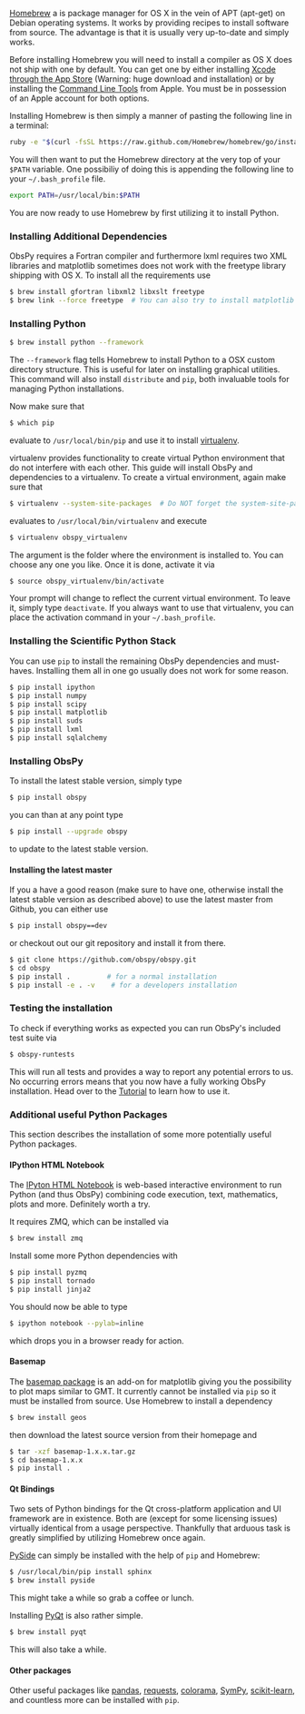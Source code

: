 [Homebrew](http://brew.sh/) a is package manager for OS X in the vein of APT (apt-get) on Debian operating systems. It works by providing recipes to install software from source. The advantage is that it is usually very up-to-date and simply works.

Before installing Homebrew you will need to install a compiler as OS X does not ship with one by default. You can get one by either installing [Xcode through the App Store](https://itunes.apple.com/en/app/xcode/id497799835?mt=12) (Warning: huge download and installation) or by installing the [Command Line Tools](https://developer.apple.com/downloads/) from Apple. You must be in possession of an Apple account for both options.

Installing Homebrew is then simply a manner of pasting the following line in a terminal:

```bash
ruby -e "$(curl -fsSL https://raw.github.com/Homebrew/homebrew/go/install)"
```

You will then want to put the Homebrew directory at the very top of your `$PATH` variable. One possibiliy of doing this is appending the following line to your `~/.bash_profile` file.

```bash
export PATH=/usr/local/bin:$PATH
```

You are now ready to use Homebrew by first utilizing it to install Python.

### Installing Additional Dependencies

ObsPy requires a Fortran compiler and furthermore lxml requires two XML libraries and matplotlib sometimes does not work with the freetype library shipping with OS X. To install all the requirements use

```bash
$ brew install gfortran libxml2 libxslt freetype
$ brew link --force freetype  # You can also try to install matplotlib with the OS X provided version
```

### Installing Python

```bash
$ brew install python --framework
```

The `--framework` flag tells Homebrew to install Python to a OSX custom directory structure. This is useful for later on installing graphical utilities. This command will also install `distribute` and `pip`, both invaluable tools for managing Python installations.

Now make sure that

```bash
$ which pip
```

evaluate to `/usr/local/bin/pip` and use it to install [virtualenv](http://www.virtualenv.org/).

virtualenv provides functionality to create virtual Python environment that do not interfere with each other. This guide will install ObsPy and dependencies to a virtualenv. To create a virtual environment, again make sure that 

```bash
$ virtualenv --system-site-packages  # Do NOT forget the system-site-packages
```

evaluates to `/usr/local/bin/virtualenv` and execute

```bash
$ virtualenv obspy_virtualenv
```

The argument is the folder where the environment is installed to. You can choose any one you like. Once it is done, activate it via

```bash
$ source obspy_virtualenv/bin/activate
```

Your prompt will change to reflect the current virtual environment. To leave it, simply type `deactivate`. If you always want to use that virtualenv, you can place the activation command in your `~/.bash_profile`.

### Installing the Scientific Python Stack

You can use `pip` to install the remaining ObsPy dependencies and must-haves. Installing them all in one go usually does not work for some reason.

```bash
$ pip install ipython
$ pip install numpy
$ pip install scipy
$ pip install matplotlib
$ pip install suds
$ pip install lxml
$ pip install sqlalchemy
```

### Installing ObsPy

To install the latest stable version, simply type

```bash
$ pip install obspy
```

you can than at any point type

```bash
$ pip install --upgrade obspy
```

to update to the latest stable version.

#### Installing the latest master

If you a have a good reason (make sure to have one, otherwise install the latest stable version as described above) to use the latest master from Github, you can either use

```bash
$ pip install obspy==dev
```

or checkout out our git repository and install it from there.

```bash
$ git clone https://github.com/obspy/obspy.git
$ cd obspy
$ pip install .         # for a normal installation
$ pip install -e . -v    # for a developers installation
```

### Testing the installation

To check if everything works as expected you can run ObsPy's included test suite via

```bash
$ obspy-runtests
```

This will run all tests and provides a way to report any potential errors to us. No occurring errors means that you now have a fully working ObsPy installation. Head over to the [Tutorial](http://docs.obspy.org/tutorial/) to learn how to use it.

### Additional useful Python Packages

This section describes the installation of some more potentially useful Python packages.

#### IPython HTML Notebook

The [IPyton HTML Notebook](http://ipython.org/notebook.html) is web-based interactive environment to run Python (and thus ObsPy) combining code execution, text, mathematics, plots and more. Definitely worth a try.

It requires ZMQ, which can be installed via

```bash
$ brew install zmq
```

Install some more Python dependencies with

```bash
$ pip install pyzmq
$ pip install tornado
$ pip install jinja2
```

You should now be able to type

```bash
$ ipython notebook --pylab=inline
```

which drops you in a browser ready for action.

#### Basemap

The [basemap package](http://matplotlib.org/basemap/) is an add-on for matplotlib giving you the possibility to plot maps similar to GMT. It currently cannot be installed via `pip` so it must be installed from source. Use Homebrew to install a dependency

```bash
$ brew install geos
```

then download the latest source version from their homepage and 

```bash
$ tar -xzf basemap-1.x.x.tar.gz
$ cd basemap-1.x.x
$ pip install .
```

#### Qt Bindings

Two sets of Python bindings for the Qt cross-platform application and UI framework are in existence. Both are (except for some licensing issues) virtually identical from a usage perspective. Thankfully that arduous task is greatly simplified by utilizing Homebrew once again.

[PySide](http://qt-project.org/wiki/PySide) can simply be installed with the help of `pip` and Homebrew:

```bash
$ /usr/local/bin/pip install sphinx
$ brew install pyside
```

This might take a while so grab a coffee or lunch.

Installing [PyQt](http://www.riverbankcomputing.com/software/pyqt) is also rather simple.

```bash
$ brew install pyqt
```

This will also take a while.

#### Other packages

Other useful packages like [pandas](http://pandas.pydata.org/), [requests](http://docs.python-requests.org/en/latest/), [colorama](https://pypi.python.org/pypi/colorama), [SymPy](http://sympy.org/), [scikit-learn](http://scikit-learn.org/), and countless more can be installed with `pip`.